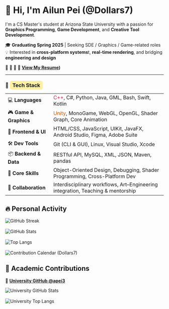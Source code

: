 # 👋 Hi, I'm Ailun Pei (@Dollars7)

I'm a CS Master's student at Arizona State University with a passion for **Graphics Programming**, **Game Development**,  and **Creative Tool Development**.

🎓 **Graduating Spring 2025** | Seeking SDE / Graphics / Game-related roles  
💡 Interested in **cross-platform systems**t, **real-time rendering**, and bridging **engineering and design**

📄 📄 📄 📄 **[View My Resume](https://dollars7.github.io/resume/SDE/Ailun_s_SWE_Resume.pdf))**



------
<h3>🧰 <span style="background-color:#ffefa0; padding:4px 8px; border-radius:6px;">Tech Stack</span></h3>

<table>
  <tr>
    <td>💻 <strong>Languages</strong></td>
    <td><span style="color:#c7254e;">C++</span>, C#, Python, Java, GML, Bash, Swift, Kotlin</td>
  </tr>
  <tr>
    <td>🎮 <strong>Game & Graphics</strong></td>
    <td><span style="color:#d35400;">Unity</span>, MonoGame, WebGL, OpenGL, Shader Graph, Core Animation</td>
  </tr>
  <tr>
    <td>🎨 <strong>Frontend & UI</strong></td>
    <td>HTML/CSS, JavaScript, UIKit, JavaFX, Android Studio, Figma, Adobe Suite</td>
  </tr>
  <tr>
    <td>🛠️ <strong>Dev Tools</strong></td>
    <td>Git (CLI & GUI), Linux, Visual Studio, Xcode</td>
  </tr>
  <tr>
    <td>📦 <strong>Backend & Data</strong></td>
    <td>RESTful API, MySQL, XML, JSON, Maven, pandas</td>
  </tr>
  <tr>
    <td>🚀 <strong>Core Skills</strong></td>
    <td>Object-Oriented Design, Debugging, Shader Programming, Cross-Platform Dev</td>
  </tr>
  <tr>
    <td>🤝 <strong>Collaboration</strong></td>
    <td>Interdisciplinary workflows, Art–Engineering integration, Teaching & mentorship</td>
  </tr>
</table>


## 🔥 Personal Activity



![GitHub Streak](https://streak-stats.demolab.com?user=Dollars7&theme=tokyonight)  
<br>
![GitHub Stats](https://github-readme-stats.vercel.app/api?username=Dollars7&show_icons=true&hide_rank=true&theme=tokyonight)  
<br>
![Top Langs](https://github-readme-stats.vercel.app/api/top-langs/?username=Dollars7&layout=compact&theme=tokyonight)  
<br>
![Contribution Calendar (Dollars7)](https://ghchart.rshah.org/Dollars7)



## 🧪 Academic Contributions



🔗 **[University GitHub @apei3](https://github.com/apei3)**

![University GitHub Stats](https://github-readme-stats.vercel.app/api?username=apei3&show_icons=true&hide_rank=true&theme=algolia)  
<br>
![University Top Langs](https://github-readme-stats.vercel.app/api/top-langs/?username=apei3&layout=compact&theme=algolia)  
<br>
<!-- **Contribution Calendar (apei3)**  
![University Contributions](https://ghchart.rshah.org/apei3) -->
